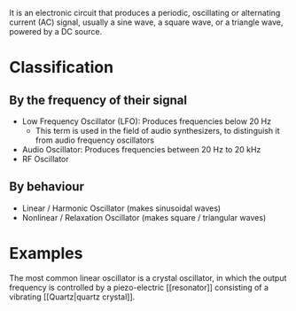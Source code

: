 It is an electronic circuit that produces a periodic, oscillating or alternating current (AC) signal, usually a sine wave, a square wave, or a triangle wave, powered by a DC source.
# Classification
## By the frequency of their signal
- Low Frequency Oscillator (LFO): Produces frequencies below 20 Hz
	- This term is used in the field of audio synthesizers, to distinguish it from audio frequency oscillators
- Audio Oscillator: Produces frequencies between 20 Hz to 20 kHz
- RF Oscillator

## By behaviour
- Linear / Harmonic Oscillator (makes sinusoidal waves)
- Nonlinear / Relaxation Oscillator (makes square / triangular waves)
# Examples

The most common linear oscillator is a crystal oscillator, in which the output frequency is controlled by a piezo-electric [[resonator]] consisting of a vibrating [[Quartz|quartz crystal]].